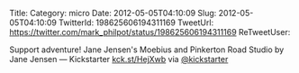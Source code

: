 Title: 
Category: micro
Date: 2012-05-05T04:10:09
Slug: 2012-05-05T04:10:09
TwitterId: 198625606194311169
TweetUrl: https://twitter.com/mark_philpot/status/198625606194311169
ReTweetUser: 

Support adventure! Jane Jensen's Moebius and Pinkerton Road Studio by Jane Jensen — Kickstarter [kck.st/HejXwb](http://kck.st/HejXwb) via [@kickstarter](https://twitter.com/kickstarter)